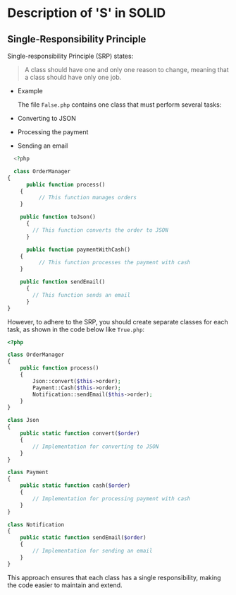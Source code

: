 # Description of 'S' in SOLID

## Single-Responsibility Principle

Single-responsibility Principle (SRP) states:

> A class should have one and only one reason to change, meaning that a class should have only one job.

- Example

  The file `False.php` contains one class that must perform several tasks:

- Converting to JSON
- Processing the payment
- Sending an email

```php
  <?php

  class OrderManager
{
      public function process()
    {
          // This function manages orders
    }

    public function toJson()
      {
        // This function converts the order to JSON
      }

      public function paymentWithCash()
    {
          // This function processes the payment with cash
    }

    public function sendEmail()
      {
        // This function sends an email
      }
}

```

However, to adhere to the SRP, you should create separate classes for each task, as shown in the code below like `True.php`:

```php
<?php

class OrderManager
{
    public function process()
    {
        Json::convert($this->order);
        Payment::Cash($this->order);
        Notification::sendEmail($this->order);
    }
}

class Json
{
    public static function convert($order)
    {
        // Implementation for converting to JSON
    }
}

class Payment
{
    public static function cash($order)
    {
        // Implementation for processing payment with cash
    }
}

class Notification
{
    public static function sendEmail($order)
    {
        // Implementation for sending an email
    }
}
```

This approach ensures that each class has a single responsibility, making the code easier to maintain and extend.

